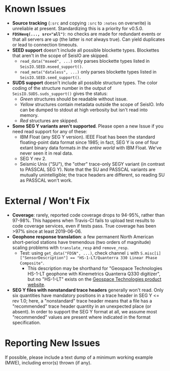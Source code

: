 # Known Issues
* **Source tracking** (`:src` and copying `:src` to `:notes` on overwrite) is unreliable at present. Standardizing this is a priority for v0.5.0.
* **`FDSNevq(..., src="all")`**: no checks are made for redundant events or that all servers are up (the latter is *not* always true). Can yield duplicates or lead to connection timeouts.
* **SEED support** doesn't include all possible blockette types. Blockettes that aren't in the scope of SeisIO are skipped.
  + `read_data("mseed", ...)` only parses blockette types listed in `SeisIO.SEED.mseed_support()`.
  + `read_meta("dataless", ...)` only parses blockette types listed in `SeisIO.SEED.seed_support()`.
* **SUDS support** doesn't include all possible structure types. The color coding of the structure number in the output of `SeisIO.SUDS.suds_support()` gives the status:
  + *Green* structures should be readable without issue.
  + *Yellow* structures contain metadata outside the scope of SeisIO. Info can be dumped to stdout at high verbosity but isn't read into memory.
  + *Red* structures are skipped.
* **Some SEG Y variants aren't supported**. Please open a new Issue if you need read support for any of these:
  + IBM Float (any SEG Y version). IEEE Float has been the standard floating-point data format since 1985; in fact, SEG Y is one of four extant binary data formats *in the entire world* with IBM Float. We've never seen it in real data.
  + SEG Y rev 2.
  + Seismic Unix ("SU"), the "other" trace-only SEGY variant (in contrast to PASSCAL SEG Y). Note that the SU and PASSCAL variants are mutually unintelligible; the trace headers are different, so reading SU as PASSCAL won't work.

# External / Won't Fix
* **Coverage**: rarely, reported code coverage drops to 94-95%, rather than 97-98%. This happens when Travis-CI fails to upload test results to code coverage services, even if tests pass. True coverage has been >97% since at least 2019-06-06.
* **Geophone response translation**: a few permanent North American short-period stations have tremendous (two orders of magnitude) scaling problems with `translate_resp` and `remove_resp`.
  * Test: using `get_data("FDSN", ...)`, check channel ``i`` with ``S.misc[i]["SensorDescription"] == "HS-1-LT/Quanterra 330 Linear Phase Composite"``.
    + This description may be shorthand for "Geospace Technologies HS-1-LT geophone with Kinemetrics Quanterra Q330 digitizer", but no "HS-1-LT" exists on the [Geospace Technologies product website](https://www.geospace.com/sensors/).
* **SEG Y files with nonstandard trace headers** generally won't read. Only six quantities have mandatory positions in a trace header in SEG Y <= rev 1.0; here, a "nonstandard" trace header means that a file has a "recommended" trace header quantity in an unexpected place (or absent). In order to support the SEG Y format at all, we assume most "recommended" values are present where indicated in the format specification.

# Reporting New Issues
If possible, please include a text dump of a minimum working example (MWE), including error(s) thrown (if any).
